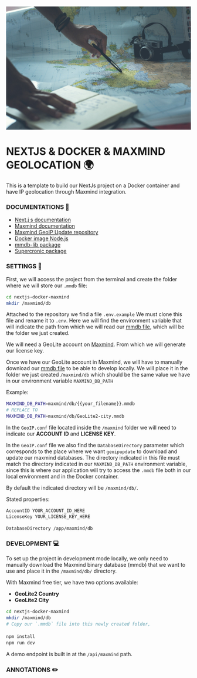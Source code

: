 ![Image of a person marking points on a map!](/docs/header_image.jpg "Image of a person marking points on a map")

# NEXTJS & DOCKER & MAXMIND GEOLOCATION :earth_africa:

This is a template to build our NextJs project on a Docker container and have IP geolocation through Maxmind integration.

### DOCUMENTATIONS :page_facing_up:

- [Next.j s documentation](https://nextjs.org/docs)
- [Maxmind documentation](https://dev.maxmind.com/geoip/)
- [Maxmind GeoIP Update repository](https://github.com/maxmind/geoipupdate)
- [Docker image Node.js](https://hub.docker.com/_/node)
- [mmdb-lib package](https://www.npmjs.com/package/mmdb-lib)
- [Supercronic package](https://github.com/aptible/supercronic)

### SETTINGS :wrench:

First, we will access the project from the terminal and create the folder where we will store our `.mmdb` file:

```bash
cd nextjs-docker-maxmind
mkdir /maxmind/db
```

Attached to the repository we find a file `.env.example` We must clone this file and rename it to `.env`. Here we will find the environment variable that will indicate the path from which we will read our [mmdb file](https://maxmind.github.io/MaxMind-DB/), which will be the folder we just created.

We will need a GeoLite account on [Maxmind](https://www.maxmind.com/en/geolite2/signup). From which we will generate our license key.

Once we have our GeoLite account in Maxmind, we will have to manually download our [mmdb file](https://dev.maxmind.com/geoip/docs/databases/city-and-country/) to be able to develop locally. We will place it in the folder we just created `/maxmind/db` which should be the same value we have in our environment variable `MAXMIND_DB_PATH`

Example:

```bash
MAXMIND_DB_PATH=maxmind/db/{{your_filename}}.mmdb
# REPLACE TO
MAXMIND_DB_PATH=maxmind/db/GeoLite2-city.mmdb
```

In the `GeoIP.conf` file located inside the `/maxmind` folder we will need to indicate our __ACCOUNT ID__ and __LICENSE KEY__.

In the `GeoIP.conf` file we also find the `DatabaseDirectory` parameter which corresponds to the place where we want `geoipupdate` to download and update our maxmind databases. The directory indicated in this file must match the directory indicated in our `MAXMIND_DB_PATH` environment variable, since this is where our application will try to access the `.mmdb` file both in our local environment and in the Docker container.

By default the indicated directory will be `/maxmind/db/`.

Stated properties:

```
AccountID YOUR_ACCOUNT_ID_HERE
LicenseKey YOUR_LICENSE_KEY_HERE

DatabaseDirectory /app/maxmind/db
```

### DEVELOPMENT :computer:

To set up the project in development mode locally, we only need to manually download the Maxmind binary database (mmdb) that we want to use and place it in the `/maxmind/db/` directory. 

With Maxmind free tier, we have two options available:

- __GeoLite2 Country__
- __GeoLite2 City__



```bash
cd nextjs-docker-maxmind
mkdir /maxmind/db
# Copy our `.mmdb` file into this newly created folder,

npm install
npm run dev
```

A demo endpoint is built in at the `/api/maxmind` path.

### ANNOTATIONS :pencil2: